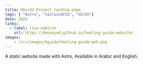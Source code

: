 ```yaml
---
title: HGuide Project landing page
tags: [ "Astro", "tailwindCSS", "UI/UX"]
date: 2024
links:
  - label: live-website
    url: https://dmouayad.github.io/healing-guide-website/
images:
    - /src/images/hguide/healing-guide-web.png
---
```


A static website made with Astro, Available in Arabic and English.